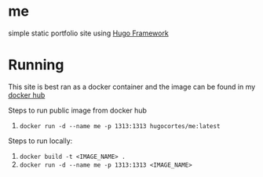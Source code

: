 # me

simple static portfolio site using [Hugo Framework](https://gohugo.io/)

# Running

This site is best ran as a docker container and the image can be found in my [docker hub](https://hub.docker.com/r/hugocortes/)

Steps to run public image from docker hub
1. `docker run -d --name me -p 1313:1313 hugocortes/me:latest`

Steps to run locally:
1. `docker build -t <IMAGE_NAME> .`
2. `docker run -d --name me -p 1313:1313 <IMAGE_NAME>`

